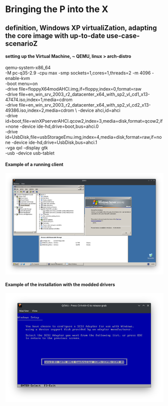 # Bringing the P into the X
## definition, Windows XP virtualiZation, adapting the core image with up-to-date use-case-scenarioZ

#### setting up the Virtual Machine, ~ QEMU, linux > arch-distro
qemu-system-x86_64 \
-M pc-q35-2.9 -cpu max -smp sockets=1,cores=1,threads=2 -m 4096 -enable-kvm \
-boot menu=on \
-drive file=floppyX64modAHCI.img,if=floppy,index=0,format=raw \
-drive file=en_win_srv_2003_r2_datacenter_x64_with_sp2_vl_cd1_x13-47474.iso,index=1,media=cdrom \
-drive file=en_win_srv_2003_r2_datacenter_x64_with_sp2_vl_cd2_x13-49386.iso,index=2,media=cdrom \ 
-device ahci,id=ahci \
-drive id=boot,file=winXPserverAHCI.qcow2,index=3,media=disk,format=qcow2,if=none -device ide-hd,drive=boot,bus=ahci.0 \
-drive id=UsbDisk,file=usbStorageEmu.img,index=4,media=disk,format=raw,if=none -device ide-hd,drive=UsbDisk,bus=ahci.1 \
-vga qxl -display gtk \
-usb -device usb-tablet

#### Example of a running client
<img src='QEMU_virtualGuest_ex1.png'>

#### Example of the installation with the modded drivers
<img src='QEMU_virtualGuest_ex2.png'>
 

